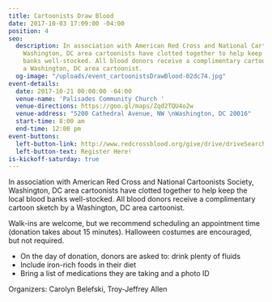 ```yaml
---
title: Cartoonists Draw Blood
date: 2017-10-03 17:09:00 -04:00
position: 4
seo:
  description: In association with American Red Cross and National Cartoonists Society,
    Washington, DC area cartoonists have clotted together to help keep the local blood
    banks well-stocked. All blood donors receive a complimentary cartoon sketch by
    a Washington, DC area cartoonist.
  og-image: "/uploads/event_cartoonistsDrawBlood-02dc74.jpg"
event-details:
  date: 2017-10-21 00:00:00 -04:00
  venue-name: 'Palisades Community Church '
  venue-directions: https://goo.gl/maps/Zqd2TQU4o2w
  venue-address: "5200 Cathedral Avenue, NW \nWashington, DC 20016"
  start-time: 8:00 am
  end-time: 12:00 pm
event-buttons:
  left-button-link: http://www.redcrossblood.org/give/drive/driveSearchList.jsp?zipSponsor=PALISADES&sd=100317&ed=010118&zipFormat=false&_requestid=43648#
  left-button-text: Register Here!
is-kickoff-saturday: true
---
```


In association with American Red Cross and National Cartoonists Society, Washington, DC area cartoonists have clotted together to help keep the local blood banks well-stocked. All blood donors receive a complimentary cartoon sketch by a Washington, DC area cartoonist.

Walk-ins are welcome, but we recommend scheduling an appointment time (donation takes about 15 minutes). Halloween costumes are encouraged, but not required.

* On the day of donation, donors are asked to:
  drink plenty of fluids
* Include iron-rich foods in their diet
* Bring a list of medications they are taking and a photo ID

Organizers: Carolyn Belefski, Troy-Jeffrey Allen